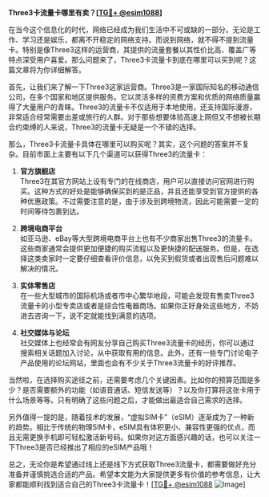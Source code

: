 **Three3卡流量卡哪里有卖？[[TG💪+ @esim1088](https://t.me/s/esim1088)]**

在当今这个信息化的时代，网络已经成为我们生活中不可或缺的一部分。无论是工作、学习还是娱乐，都离不开稳定的网络支持。而说到网络，就不得不提到流量卡。特别是像Three3这样的运营商，其提供的流量套餐以其性价比高、覆盖广等特点深受用户喜爱。那么问题来了，Three3卡流量卡到底在哪里可以买到呢？这篇文章将为你详细解答。

首先，让我们来了解一下Three3这家运营商。Three3是一家国际知名的移动通信公司，在多个国家和地区提供服务。它以灵活多样的资费方案和优质的网络质量赢得了大量用户的青睐。Three3的流量卡不仅适用于本地使用，还支持国际漫游，非常适合经常需要出差或旅行的人群。对于那些想要体验高速上网但又不想被长期合约束缚的人来说，Three3的流量卡无疑是一个不错的选择。

那么，Three3卡流量卡具体在哪里可以购买呢？其实，这个问题的答案并不复杂。目前市面上主要有以下几个渠道可以获得Three3的流量卡：

1. **官方旗舰店**  
   Three3在其官方网站上设有专门的在线商店，用户可以直接访问官网进行购买。这种方式的好处是能够确保买到的是正品，并且还能享受到官方提供的各种优惠政策。不过需要注意的是，由于涉及到跨境物流，因此可能需要一定的时间等待包裹到达。

2. **跨境电商平台**  
   如亚马逊、eBay等大型跨境电商平台上也有不少商家出售Three3的流量卡。这些商家通常会提供更加便捷的购买流程以及更快捷的配送服务。但是，在选择这类卖家时一定要仔细查看评价信息，以免买到假货或者出现售后问题难以解决的情况。

3. **实体零售店**  
   在一些大型城市的国际机场或者市中心繁华地段，可能会发现有售卖Three3流量卡的小型专卖店或者是综合性电器商场。如果你正好身处这些地方，不妨进去咨询一下，说不定就能找到满意的选项。

4. **社交媒体与论坛**  
   社交媒体上也经常会有网友分享自己购买Three3流量卡的经历，你可以通过搜索相关话题加入讨论，从中获取有用的信息。此外，还有一些专门讨论电子产品使用的论坛网站，里面也会有不少关于Three3流量卡的好评推荐。

当然啦，在选择购买途径之前，还需要考虑几个关键因素。比如你的预算范围是多少？是否需要额外的功能（如语音通话、短信发送等）？以及你打算将这张卡用于什么场景等等。只有明确了这些问题之后，才能做出最适合自己需求的选择。

另外值得一提的是，随着技术的发展，“虚拟SIM卡”（eSIM）逐渐成为了一种新的趋势。相比于传统的物理SIM卡，eSIM具有体积更小、兼容性更强的优点，而且无需更换手机即可轻松激活新号码。如果你对这方面感兴趣的话，也可以关注一下Three3是否已经推出了相应的eSIM产品哦！

总之，无论你是希望通过线上还是线下方式获取Three3流量卡，都需要做好充分准备并谨慎挑选合适的产品。希望本文能为大家提供更多有价值的参考信息，让大家都能顺利找到适合自己的Three3卡流量卡！[[TG💪+ @esim1088](https://t.me/s/esim1088) ![Image](https://i.postimg.cc/4NQfJmqS/Snipaste-2025-05-13-00-14-12.png)]